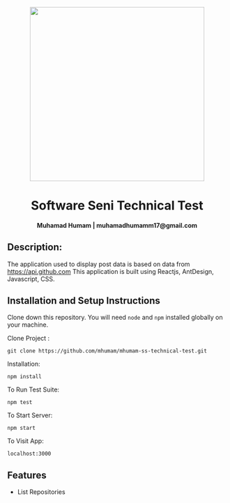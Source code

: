 <p align="center">
    <img width="400" src="https://assets.website-files.com/5d8a2887296e9177accb65bc/5f362918e484ac585ec6e68d_softwareseni-logo-dark.svg">
</p>


<h1 align="center">Software Seni Technical Test</h1>
<h4 align="center">Muhamad Humam | muhamadhumamm17@gmail.com</h4>


## Description:

The application used to display post data is based on data from https://api.github.com
This application is built using Reactjs, AntDesign, Javascript, CSS. 

## Installation and Setup Instructions

Clone down this repository. You will need `node` and `npm` installed globally on your machine.  

Clone Project : 

`git clone https://github.com/mhumam/mhumam-ss-technical-test.git`

Installation:

`npm install`  

To Run Test Suite:  

`npm test`  

To Start Server:

`npm start`  

To Visit App:

`localhost:3000` 

## Features

- List Repositories
